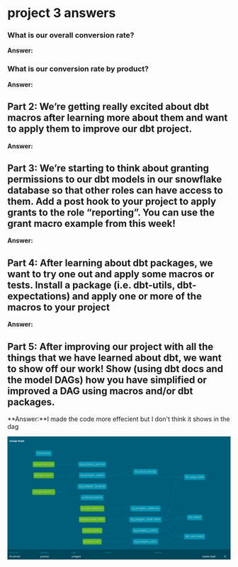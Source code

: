 # project 3 answers

### What is our overall conversion rate?
**Answer:**

### What is our conversion rate by product?
**Answer:**

## Part 2: We’re getting really excited about dbt macros after learning more about them and want to apply them to improve our dbt project.
**Answer:**


## Part 3: We’re starting to think about granting permissions to our dbt models in our snowflake database so that other roles can have access to them. Add a post hook to your project to apply grants to the role “reporting”. You can use the grant macro example from this week!
**Answer:**


## Part 4: After learning about dbt packages, we want to try one out and apply some macros or tests. Install a package (i.e. dbt-utils, dbt-expectations) and apply one or more of the macros to your project
**Answer:**


## Part 5: After improving our project with all the things that we have learned about dbt, we want to show off our work! Show (using dbt docs and the model DAGs) how you have simplified or improved a DAG using macros and/or dbt packages.
**Answer:**I made the code more effecient but I don't think it shows in the dag

![alt text](image-2.png)

